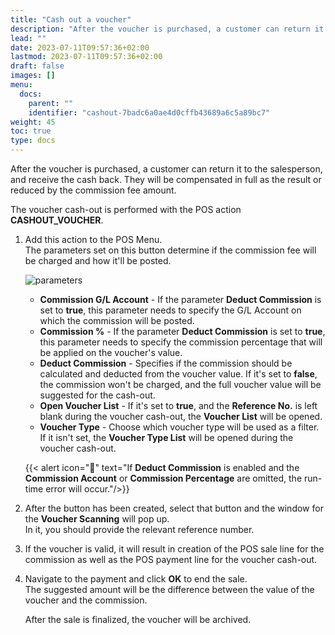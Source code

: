 ```yaml
---
title: "Cash out a voucher"
description: "After the voucher is purchased, a customer can return it to the salesperson, and receive the cash back. They will be compensated in full as the result or reduced by the commission fee amount."
lead: ""
date: 2023-07-11T09:57:36+02:00
lastmod: 2023-07-11T09:57:36+02:00
draft: false
images: []
menu:
  docs:
    parent: ""
    identifier: "cashout-7badc6a0ae4d0cffb43689a6c5a89bc7"
weight: 45
toc: true
type: docs
---
```


After the voucher is purchased, a customer can return it to the salesperson, and receive the cash back. They will be compensated in full as the result or reduced by the commission fee amount.

The voucher cash-out is performed with the POS action **CASHOUT_VOUCHER**.

1. Add this action to the POS Menu.      
   The parameters set on this button determine if the commission fee will be charged and how it'll be posted.

    ![parameters](Cashout_parameters.png)

   - **Commission G/L Account** - If the parameter **Deduct Commission** is set to **true**, this parameter needs to specify the G/L Account on which the commission will be posted.
   - **Commission %** - If the parameter **Deduct Commission** is set to **true**, this parameter needs to specify the commission percentage that will be applied on the voucher's value.
   - **Deduct Commission** - Specifies if the commission should be calculated and deducted from the voucher value. If it's set to **false**, the commission won't be charged, and the full voucher value will be suggested for the cash-out.
   - **Open Voucher List** - If it's set to **true**, and the **Reference No.** is left blank during the voucher cash-out, the **Voucher List** will be opened.
   - **Voucher Type** - Choose which voucher type will be used as a filter. If it isn't set, the **Voucher Type List** will be opened during the voucher cash-out.

    {{< alert icon="📝" text="If <b>Deduct Commission</b> is enabled and the <b>Commission Account</b> or <b>Commission Percentage</b> are omitted, the run-time error will occur."/>}}

2. After the button has been created, select that button and the window for the **Voucher Scanning** will pop up.      
   In it, you should provide the relevant reference number.

3. If the voucher is valid, it will result in creation of the POS sale line for the commission as well as the POS payment line for the voucher cash-out.
4. Navigate to the payment and click **OK** to end the sale.      
   The suggested amount will be the difference between the value of the voucher and the commission.

   After the sale is finalized, the voucher will be archived.